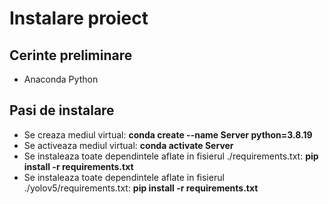 # Instalare proiect

## Cerinte preliminare
- Anaconda Python

## Pasi de instalare
- Se creaza mediul virtual: **conda create --name Server python=3.8.19**
- Se activeaza mediul virtual: **conda activate Server**
- Se instaleaza toate dependintele aflate in fisierul ./requirements.txt: **pip install -r requirements.txt**
- Se instaleaza toate dependintele aflate in fisierul ./yolov5/requirements.txt: **pip install -r requirements.txt**
